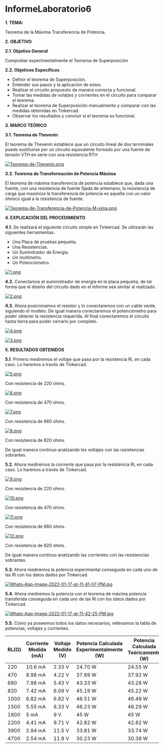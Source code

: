 # InformeLaboratorio6
**1. TEMA:**

Teorema de la Máxima Transferencia de Potencia.

**2. OBJETIVO**

**2.1. Objetivo General**

Comprobar experimentalmente el Teorema de Superposición

**2.2. Objetivos Específicos**

- Definir el teorema de Superposición.
- Entender sus pasos y la aplicación de estos.
- Realizar el circuito propuesto de manera correcta y funcional.
- Tomar las medidas de volatjes y corrientes en el circuito para comparar el teorema.
- Realizar el teorema de Superposición manualmente y comparar con las medidas obtenidas en Tinkercad.
- Observar los resultados y concluir si el teorema es funcional. 

**3. MARCO TEÓRICO**

**3.1. Teorema de Thevenin**

El teorema de Thevenin establece que un circuito lineal de dos terminales puede sustituirse por un circuito equivalente formado por una fuente de tensión VTH en serie con una resistencia RTH

[![Teorema-de-Thevenin.png](https://i.postimg.cc/zB9YjLn8/Teorema-de-Thevenin.png)](https://postimg.cc/zbSQDGtc)

**3.2. Teorema de Transformación de Potencia Máxima**

El teorema de máxima transferencia de potencia establece que, dada una fuente, con una resistencia de fuente fijada de antemano, la resistencia de carga que maximiza la transferencia de potencia es aquella con un valor óhmico igual a la resistencia de fuente.

[![Teorema-de-Transferencia-de-Potencia-M-xima.png](https://i.postimg.cc/52MvrnxF/Teorema-de-Transferencia-de-Potencia-M-xima.png)](https://postimg.cc/zV0VbwHJ)

**4. EXPLICACIÓN DEL PROCEDIMIENTO**

**4.1.** Se realizará el siguiente circuito simple en Tinkercad. Se utilizarán las siguientes herramientas:

- Una Placa de pruebas pequeña.
- Una Resistencias.
- Un Suminitrador de Energía.
- Un multímetro.
- Un Potenciómetro.

[![1.png](https://i.postimg.cc/j2bJL4M7/1.png)](https://postimg.cc/8JZCYMQp)

**4.2.** Conectamos el suministrador de energía en la placa pequeña, de tal forma que el diseño del circuito dado en el informe sea similar al realizado.

[![2.png](https://i.postimg.cc/2j710vH0/2.png)](https://postimg.cc/DmmfZW3G)

**4.3.** Ahora posicionamos el resistor y lo conectaremos con un cable verde, siguiendo el modelo. De igual manera conectaremos el potenciómetro para poder obtener la resistencia requerida. Al final conectaremos el circuito hasta tierra para poder cerrarlo por completo.

[![4.png](https://i.postimg.cc/P5Qhjzw7/4.png)](https://postimg.cc/0zjhGSZG)

[![3.png](https://i.postimg.cc/CMRFqq3Z/3.png)](https://postimg.cc/9zj53rFV)

**5. RESULTADOS OBTENIDOS**

**5.1**. Primero mediremos el voltaje que pasa por la resistencia Rl, en cada caso. Lo haremos a través de Tinkercad.

[![5.png](https://i.postimg.cc/HLWJDLVQ/5.png)](https://postimg.cc/yD560shd)

Con resistencia de 220 ohms.

[![6.png](https://i.postimg.cc/rmBFmyFZ/6.png)](https://postimg.cc/mzSGps97)

Con resistencia de 470 ohms.

[![7.png](https://i.postimg.cc/137SXRv0/7.png)](https://postimg.cc/87v9nGQs)

Con resistencia de 680 ohms.

[![8.png](https://i.postimg.cc/bwsM6xRb/8.png)](https://postimg.cc/JsCP0Bv4)

Con resistencia de 820 ohms.

De igual manera continuo analizando los voltajes con las resistencias sobrantes.

**5.2**. Ahora mediremos la corriente que pasa por la resistencia Rl, en cada caso. Lo haremos a través de Tinkercad.

[![9.png](https://i.postimg.cc/FRD8WDwy/9.png)](https://postimg.cc/WFq5t6Nz)

Con resistencia de 220 ohms.

[![10.png](https://i.postimg.cc/hG33Vfms/10.png)](https://postimg.cc/xkMR2jtN)

Con resistencia de 470 ohms.

[![11.png](https://i.postimg.cc/8cdHX57q/11.png)](https://postimg.cc/7J60fqMV)

Con resistencia de 680 ohms.

[![12.png](https://i.postimg.cc/jSnWR1Xj/12.png)](https://postimg.cc/4YZ45BjC)

Con resistencia de 820 ohms.

De igual manera continuo analizando las corrientes con las resistencias sobrantes.

**5.3**. Ahora mediremos la potencia experimental conseguida en cada uno de las Rl con los datos dados por Tinkercad.

[![Whats-App-Image-2022-01-17-at-11-41-07-PM.jpg](https://i.postimg.cc/5tBw8m0b/Whats-App-Image-2022-01-17-at-11-41-07-PM.jpg)](https://postimg.cc/WD4FvggH)

**5.4**. Ahora mediremos la potencia con el teorema de máxima potencia transferida conseguida en cada uno de las Rl con los datos dados por Tinkercad.

[![Whats-App-Image-2022-01-17-at-11-42-25-PM.jpg](https://i.postimg.cc/jSVwvJB5/Whats-App-Image-2022-01-17-at-11-42-25-PM.jpg)](https://postimg.cc/xcR11qfD)

**5.5.** Cómo ya poseemos todos los datos necesarios; rellenamos la tabla de potencias, voltajes y corrientes.

| RL(Ω)  | Corriente Medida (mA)  | Voltaje Medido (V)   |Potencia Calculada Experimentalmente (W)  |Potencia Calculada Teóricamente (W) |
| ------------ | ------------ | ------------ | ------------ | ------------ | 
| 220 | 10.6 mA  | 2.33 V  | 24.70 W  | 24.55 W  | 
| 470 | 8.98 mA | 4.22 V  | 37.89 W |37.92 W  |
| 680 |7.98 mA  |5.43 V  |43.33 W |43.28 W  |
| 820 |7.42 mA  |6.09 V |45.19 W  |45.22 W |
| 1000 |6.82 mA |6.82 V  |46.51 W |46.49 W  |
| 1500 |5.55 mA |8.33 V  |46.23 W |46.29 W  |
| 1800 |5 mA  |9 V  |45 W  |45 W |
| 2200 |4.41 mA |9.71 V  |42.82 W |42.82 W  |
| 3900 |2.94 mA  |11.5 V  |33.81 W  |33.74 W |
| 4700 |2.54 mA  |11.9 V  |30.23 W  |30.38 W |
